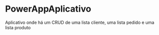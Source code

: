 # PowerAppAplicativo
Aplicativo onde há um CRUD de uma lista cliente, uma lista pedido e uma lista produto
